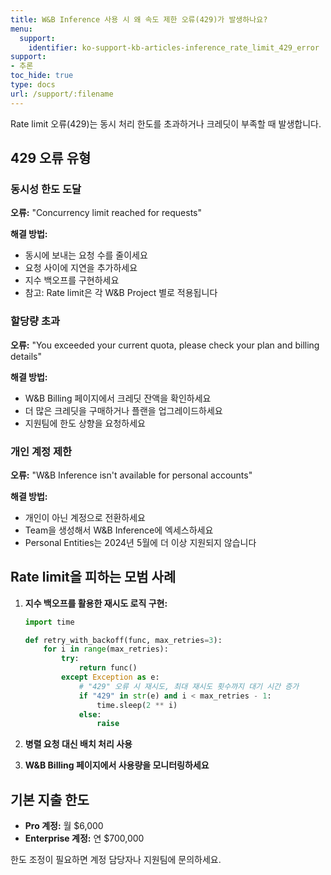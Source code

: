 ```yaml
---
title: W&B Inference 사용 시 왜 속도 제한 오류(429)가 발생하나요?
menu:
  support:
    identifier: ko-support-kb-articles-inference_rate_limit_429_error
support:
- 추론
toc_hide: true
type: docs
url: /support/:filename
---
```


Rate limit 오류(429)는 동시 처리 한도를 초과하거나 크레딧이 부족할 때 발생합니다.

## 429 오류 유형

### 동시성 한도 도달
**오류:** "Concurrency limit reached for requests"

**해결 방법:**
- 동시에 보내는 요청 수를 줄이세요
- 요청 사이에 지연을 추가하세요
- 지수 백오프를 구현하세요
- 참고: Rate limit은 각 W&B Project 별로 적용됩니다

### 할당량 초과
**오류:** "You exceeded your current quota, please check your plan and billing details"

**해결 방법:**
- W&B Billing 페이지에서 크레딧 잔액을 확인하세요
- 더 많은 크레딧을 구매하거나 플랜을 업그레이드하세요
- 지원팀에 한도 상향을 요청하세요

### 개인 계정 제한
**오류:** "W&B Inference isn't available for personal accounts"

**해결 방법:**
- 개인이 아닌 계정으로 전환하세요
- Team을 생성해서 W&B Inference에 엑세스하세요
- Personal Entities는 2024년 5월에 더 이상 지원되지 않습니다

## Rate limit을 피하는 모범 사례

1. **지수 백오프를 활용한 재시도 로직 구현:**
   ```python
   import time
   
   def retry_with_backoff(func, max_retries=3):
       for i in range(max_retries):
           try:
               return func()
           except Exception as e:
               # "429" 오류 시 재시도, 최대 재시도 횟수까지 대기 시간 증가
               if "429" in str(e) and i < max_retries - 1:
                   time.sleep(2 ** i)
               else:
                   raise
   ```

2. **병렬 요청 대신 배치 처리 사용**

3. **W&B Billing 페이지에서 사용량을 모니터링하세요**

## 기본 지출 한도

- **Pro 계정:** 월 $6,000
- **Enterprise 계정:** 연 $700,000

한도 조정이 필요하면 계정 담당자나 지원팀에 문의하세요.